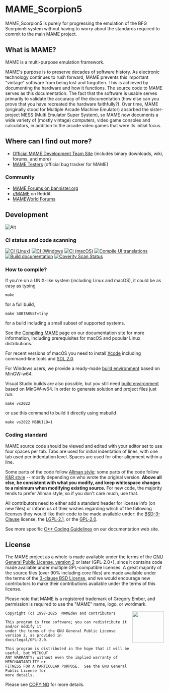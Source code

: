 # MAME_Scorpion5

MAME_Scorpion5 is purely for progressing the emulation of the BFG Scorpion5 system without having to worry about the standards required to commit to the main MAME project. 

## What is MAME?

MAME is a multi-purpose emulation framework.

MAME's purpose is to preserve decades of software history. As electronic technology continues to rush forward, MAME prevents this important "vintage" software from being lost and forgotten. This is achieved by documenting the hardware and how it functions. The source code to MAME serves as this documentation. The fact that the software is usable serves primarily to validate the accuracy of the documentation (how else can you prove that you have recreated the hardware faithfully?). Over time, MAME (originally stood for Multiple Arcade Machine Emulator) absorbed the sister-project MESS (Multi Emulator Super System), so MAME now documents a wide variety of (mostly vintage) computers, video game consoles and calculators, in addition to the arcade video games that were its initial focus.

## Where can I find out more?

* [Official MAME Development Team Site](https://www.mamedev.org/) (includes binary downloads, wiki, forums, and more)
* [MAME Testers](https://mametesters.org/) (official bug tracker for MAME)

### Community

* [MAME Forums on bannister.org](https://forums.bannister.org/ubbthreads.php?ubb=cfrm&c=5)
* [r/MAME](https://www.reddit.com/r/MAME/) on Reddit
* [MAMEWorld Forums](https://www.mameworld.info/ubbthreads/)

## Development

![Alt](https://repobeats.axiom.co/api/embed/8461d8ae4630322dafc736fc25782de214b49630.svg "Repobeats analytics image")

### CI status and code scanning

[![CI (Linux)](https://github.com/mamedev/mame/workflows/CI%20(Linux)/badge.svg)](https://github.com/mamedev/mame/actions/workflows/ci-linux.yml) [![CI (Windows](https://github.com/mamedev/mame/workflows/CI%20(Windows)/badge.svg)](https://github.com/mamedev/mame/actions/workflows/ci-windows.yml) [![CI (macOS)](https://github.com/mamedev/mame/workflows/CI%20(macOS)/badge.svg)](https://github.com/mamedev/mame/actions/workflows/ci-macos.yml) [![Compile UI translations](https://github.com/mamedev/mame/workflows/Compile%20UI%20translations/badge.svg)](https://github.com/mamedev/mame/actions/workflows/language.yml) [![Build documentation](https://github.com/mamedev/mame/workflows/Build%20documentation/badge.svg)](https://github.com/mamedev/mame/actions/workflows/docs.yml)  [![Coverity Scan Status](https://scan.coverity.com/projects/5727/badge.svg?flat=1)](https://scan.coverity.com/projects/mame-emulator)

### How to compile?

If you're on a UNIX-like system (including Linux and macOS), it could be as easy as typing

```
make
```

for a full build,

```
make SUBTARGET=tiny
```

for a build including a small subset of supported systems.

See the [Compiling MAME](http://docs.mamedev.org/initialsetup/compilingmame.html) page on our documentation site for more information, including prerequisites for macOS and popular Linux distributions.

For recent versions of macOS you need to install [Xcode](https://developer.apple.com/xcode/) including command-line tools and [SDL 2.0](https://github.com/libsdl-org/SDL/releases/latest).

For Windows users, we provide a ready-made [build environment](http://www.mamedev.org/tools/) based on MinGW-w64.

Visual Studio builds are also possible, but you still need [build environment](http://www.mamedev.org/tools/) based on MinGW-w64.
In order to generate solution and project files just run:

```
make vs2022
```
or use this command to build it directly using msbuild

```
make vs2022 MSBUILD=1
```

### Coding standard

MAME source code should be viewed and edited with your editor set to use four spaces per tab. Tabs are used for initial indentation of lines, with one tab used per indentation level. Spaces are used for other alignment within a line.

Some parts of the code follow [Allman style](https://en.wikipedia.org/wiki/Indent_style#Allman_style); some parts of the code follow [K&R style](https://en.wikipedia.org/wiki/Indent_style#K.26R_style) -- mostly depending on who wrote the original version. **Above all else, be consistent with what you modify, and keep whitespace changes to a minimum when modifying existing source.** For new code, the majority tends to prefer Allman style, so if you don't care much, use that.

All contributors need to either add a standard header for license info (on new files) or inform us of their wishes regarding which of the following licenses they would like their code to be made available under: the [BSD-3-Clause](http://opensource.org/licenses/BSD-3-Clause) license, the [LGPL-2.1](http://opensource.org/licenses/LGPL-2.1), or the [GPL-2.0](http://opensource.org/licenses/GPL-2.0).

See more specific [C++ Coding Guidelines](https://docs.mamedev.org/contributing/cxx.html) on our documentation web site.

## License

The MAME project as a whole is made available under the terms of the
[GNU General Public License, version 2](http://opensource.org/licenses/GPL-2.0)
or later (GPL-2.0+), since it contains code made available under multiple
GPL-compatible licenses.  A great majority of the source files (over 90%
including core files) are made available under the terms of the
[3-clause BSD License](http://opensource.org/licenses/BSD-3-Clause), and we
would encourage new contributors to make their contributions available under the
terms of this license.

Please note that MAME is a registered trademark of Gregory Ember, and permission
is required to use the "MAME" name, logo, or wordmark.

<a href="http://opensource.org/licenses/GPL-2.0" target="_blank">
<img align="right" width="100" src="https://opensource.org/wp-content/uploads/2009/06/OSIApproved.svg">
</a>

    Copyright (c) 1997-2025  MAMEdev and contributors

    This program is free software; you can redistribute it and/or modify it
    under the terms of the GNU General Public License version 2, as provided in
    docs/legal/GPL-2.0.

    This program is distributed in the hope that it will be useful, but WITHOUT
    ANY WARRANTY; without even the implied warranty of MERCHANTABILITY or
    FITNESS FOR A PARTICULAR PURPOSE.  See the GNU General Public License for
    more details.

Please see [COPYING](COPYING) for more details.
